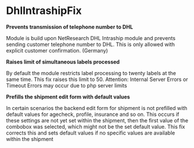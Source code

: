 # DhlIntrashipFix

**Prevents transmission of telephone number to DHL**

Module is build upon NetResearch DHL Intraship module and prevents sending customer telephone number to DHL.
This is only allowed with explicit customer confirmation. (Germany)

**Raises limit of simultaneous labels processed**

By default the module restricts label processing to twenty labels at the same time.
This fix raises this limit to 50. Attention: Internal Server Errors or Timeout Errors may occur due to php server limits

**Prefills the shipment edit form with default values**

In certain scenarios the backend edit form for shipment is not prefilled with default values for agecheck, profile, insurance and so on.
This occurs if these settings are not yet set within the shipment, then the first value of the combobox was selected, which might not be the set default value.
This fix corrects this and sets default values if no specific values are available within the shipment

